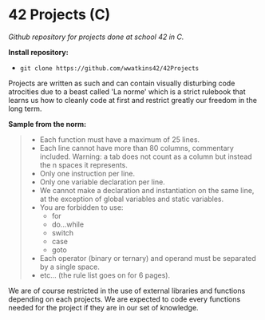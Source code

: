# 42 Projects (C)

_Github repository for projects done at school 42 in C._

__Install repository:__

* `git clone https://github.com/wwatkins42/42Projects`

Projects are written as such and can contain visually disturbing code atrocities due to a beast called 'La norme' which is
a strict rulebook that learns us how to cleanly code at first and restrict greatly our freedom in the long term.

__Sample from the norm:__
> - Each function must have a maximum of 25 lines.
> - Each line cannot have more than 80 columns, commentary included. Warning: a tab does not count
> as a column but instead the n spaces it represents.
> - Only one instruction per line.
> - Only one variable declaration per line.
> - We cannot make a declaration and instantiation on the same line, at the exception of global variables and static variables.
> - You are forbidden to use:
>   - for
>   - do...while
>   - switch
>   - case
>   - goto
> - Each operator (binary or ternary) and operand must be separated by a single space.
> - etc... (the rule list goes on for 6 pages).

We are of course restricted in the use of external libraries and functions depending on each projects. We are expected to code every functions needed for the project if they are in our set of knowledge.
